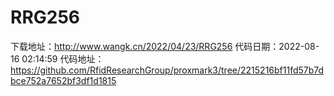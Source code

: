 # RRG256
下载地址：http://www.wangk.cn/2022/04/23/RRG256
代码日期：2022-08-16 02:14:59
代码地址：https://github.com/RfidResearchGroup/proxmark3/tree/2215216bf11fd57b7dbce752a7652bf3df1d1815
